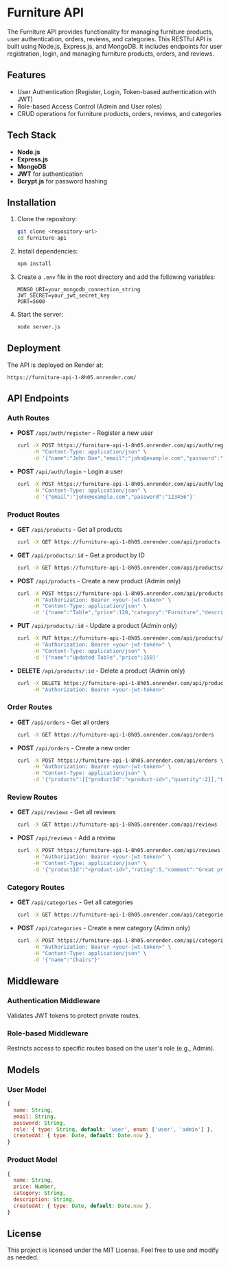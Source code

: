 # Furniture API

The Furniture API provides functionality for managing furniture products, user authentication, orders, reviews, and categories. This RESTful API is built using Node.js, Express.js, and MongoDB. It includes endpoints for user registration, login, and managing furniture products, orders, and reviews.

## Features

- User Authentication (Register, Login, Token-based authentication with JWT)
- Role-based Access Control (Admin and User roles)
- CRUD operations for furniture products, orders, reviews, and categories

## Tech Stack

- **Node.js**
- **Express.js**
- **MongoDB**
- **JWT** for authentication
- **Bcrypt.js** for password hashing

## Installation

1. Clone the repository:
   ```bash
   git clone <repository-url>
   cd furniture-api
   ```

2. Install dependencies:
   ```bash
   npm install
   ```

3. Create a `.env` file in the root directory and add the following variables:
   ```env
   MONGO_URI=your_mongodb_connection_string
   JWT_SECRET=your_jwt_secret_key
   PORT=5000
   ```

4. Start the server:
   ```bash
   node server.js
   ```

## Deployment

The API is deployed on Render at:
```
https://furniture-api-1-8h05.onrender.com/
```

## API Endpoints

### Auth Routes
- **POST** `/api/auth/register` - Register a new user
  ```bash
  curl -X POST https://furniture-api-1-8h05.onrender.com/api/auth/register \
       -H "Content-Type: application/json" \
       -d '{"name":"John Doe","email":"john@example.com","password":"123456"}'
  ```
- **POST** `/api/auth/login` - Login a user
  ```bash
  curl -X POST https://furniture-api-1-8h05.onrender.com/api/auth/login \
       -H "Content-Type: application/json" \
       -d '{"email":"john@example.com","password":"123456"}'
  ```

### Product Routes
- **GET** `/api/products` - Get all products
  ```bash
  curl -X GET https://furniture-api-1-8h05.onrender.com/api/products
  ```
- **GET** `/api/products/:id` - Get a product by ID
  ```bash
  curl -X GET https://furniture-api-1-8h05.onrender.com/api/products/<product-id>
  ```
- **POST** `/api/products` - Create a new product (Admin only)
  ```bash
  curl -X POST https://furniture-api-1-8h05.onrender.com/api/products \
       -H "Authorization: Bearer <your-jwt-token>" \
       -H "Content-Type: application/json" \
       -d '{"name":"Table","price":120,"category":"Furniture","description":"A wooden table."}'
  ```
- **PUT** `/api/products/:id` - Update a product (Admin only)
  ```bash
  curl -X PUT https://furniture-api-1-8h05.onrender.com/api/products/<product-id> \
       -H "Authorization: Bearer <your-jwt-token>" \
       -H "Content-Type: application/json" \
       -d '{"name":"Updated Table","price":150}'
  ```
- **DELETE** `/api/products/:id` - Delete a product (Admin only)
  ```bash
  curl -X DELETE https://furniture-api-1-8h05.onrender.com/api/products/<product-id> \
       -H "Authorization: Bearer <your-jwt-token>"
  ```

### Order Routes
- **GET** `/api/orders` - Get all orders
  ```bash
  curl -X GET https://furniture-api-1-8h05.onrender.com/api/orders
  ```
- **POST** `/api/orders` - Create a new order
  ```bash
  curl -X POST https://furniture-api-1-8h05.onrender.com/api/orders \
       -H "Authorization: Bearer <your-jwt-token>" \
       -H "Content-Type: application/json" \
       -d '{"products":[{"productId":"<product-id>","quantity":2}],"total":200}'
  ```

### Review Routes
- **GET** `/api/reviews` - Get all reviews
  ```bash
  curl -X GET https://furniture-api-1-8h05.onrender.com/api/reviews
  ```
- **POST** `/api/reviews` - Add a review
  ```bash
  curl -X POST https://furniture-api-1-8h05.onrender.com/api/reviews \
       -H "Authorization: Bearer <your-jwt-token>" \
       -H "Content-Type: application/json" \
       -d '{"productId":"<product-id>","rating":5,"comment":"Great product!"}'
  ```

### Category Routes
- **GET** `/api/categories` - Get all categories
  ```bash
  curl -X GET https://furniture-api-1-8h05.onrender.com/api/categories
  ```
- **POST** `/api/categories` - Create a new category (Admin only)
  ```bash
  curl -X POST https://furniture-api-1-8h05.onrender.com/api/categories \
       -H "Authorization: Bearer <your-jwt-token>" \
       -H "Content-Type: application/json" \
       -d '{"name":"Chairs"}'
  ```

## Middleware

### Authentication Middleware
Validates JWT tokens to protect private routes.

### Role-based Middleware
Restricts access to specific routes based on the user's role (e.g., Admin).

## Models

### User Model
```javascript
{
  name: String,
  email: String,
  password: String,
  role: { type: String, default: 'user', enum: ['user', 'admin'] },
  createdAt: { type: Date, default: Date.now },
}
```

### Product Model
```javascript
{
  name: String,
  price: Number,
  category: String,
  description: String,
  createdAt: { type: Date, default: Date.now },
}
```

## License
This project is licensed under the MIT License. Feel free to use and modify as needed.
